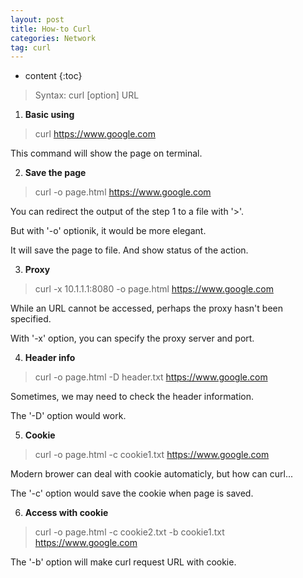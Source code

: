 ```yaml
---
layout: post
title: How-to Curl
categories: Network
tag: curl
---
```

 
* content
{:toc}

> Syntax: curl [option] URL

1) **Basic using**
> curl https://www.google.com

This command will show the page on terminal.
<br /> 





2) **Save the page**
> curl -o page.html https://www.google.com

You can redirect the output of the step 1 to a file with '>'.

But with '-o' optionik, it would be more elegant. 

It will save the page to file. And show status of the action.
<br /> 


3) **Proxy**
> curl -x 10.1.1.1:8080 -o page.html https://www.google.com

While an URL cannot be accessed, perhaps the proxy hasn't been specified.

With '-x' option, you can specify the proxy server and port.
<br /> 


4) **Header info**
> curl -o page.html -D header.txt https://www.google.com

Sometimes, we may need to check the header information.

The '-D' option would work.
<br /> 

5) **Cookie**
> curl -o page.html -c cookie1.txt https://www.google.com

Modern brower can deal with cookie automaticly, but how can curl...

The '-c' option would save the cookie when page is saved.
<br /> 

6) **Access with cookie**
> curl -o page.html -c cookie2.txt -b cookie1.txt https://www.google.com

The '-b' option will make curl request URL with cookie.
<br /> 















